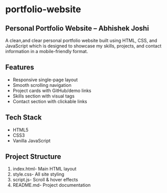 # portfolio-website
## Personal Portfolio Website – Abhishek Joshi

A clean,and clear personal portfolio website built using HTML, CSS, and JavaScript which is designed to showcase my skills, projects, and contact information in a mobile-friendly format.

## Features

- Responsive single-page layout
- Smooth scrolling navigation
- Project cards with GitHub/demo links
- Skills section with visual tags
- Contact section with clickable links

## Tech Stack

- HTML5
- CSS3 
- Vanilla JavaScript

## Project Structure

1) index.html- Main HTML layout
2) style.css- All site styling
3) script.js- Scroll & hover effects
4) README.md- Project documentation

